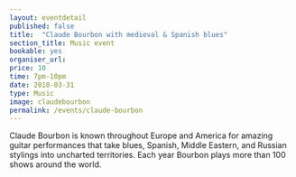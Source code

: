 ```yaml
---
layout: eventdetail
published: false
title:  "Claude Bourbon with medieval & Spanish blues"
section_title: Music event
bookable: yes
organiser_url:
price: 10
time: 7pm-10pm
date: 2018-03-31
type: Music
image: claudebourbon
permalink: /events/claude-bourbon
---
```


Claude Bourbon is known throughout Europe and America for amazing guitar performances that take blues, Spanish, Middle Eastern, and Russian stylings into uncharted territories. Each year Bourbon plays more than 100 shows around the world.
